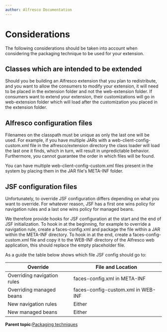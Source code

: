 ```yaml
---
author: Alfresco Documentation
---
```


# Considerations

The following considerations should be taken into account when considering the packaging technique to be used for your extension.

## Classes which are intended to be extended

Should you be building an Alfresco extension that you plan to redistribute, and you want to allow the consumers to modify your extension, it will need to be placed in the extension folder and not the web-extension folder. If consumers want to extend your extension, their customizations will go in web-extension folder which will load after the customization you placed in the extension folder.

## Alfresco configuration files

Filenames on the classpath must be unique as only the last one will be used. For example, if you have multiple JARs with a web-client-config-custom.xml file in the alfresco/extension directory the class loader will load the last one it finds, which in turn, will result in unpredictable behavior. Furthermore, you cannot guarantee the order in which files will be found.

You can have multiple web-client-config-custom.xml files present in the system by placing them in the JAR file's META-INF folder.

## JSF configuration files

Unfortunately, to override JSF configuration differs depending on what you want to override. For whatever reason, JSF has a first one wins policy for navigation rules and a last one wins policy for managed beans.

We therefore provide hooks for JSF configuration at the start and the end of JSF initialization. To hook in at the beginning, for example to override a navigation rule, create a faces-config.xml and package the file within a JAR within the META-INF directory. To hook in at the end, create a faces-config-custom.xml file and copy it to the WEB-INF directory of the Alfresco web application, this should replace the empty placeholder file.

As a guide the table below shows which file JSF config should go to:

|Override|File and Location|
|--------|-----------------|
|Overriding navigation rules|faces-config.xml in META-INF|
|Overriding managed beans|faces-config-custom.xml in WEB-INF|
|New navigation rules|Either|
|New managed beans|Either|

**Parent topic:**[Packaging techniques](../concepts/dev-extensions-packaging-techniques.md)


